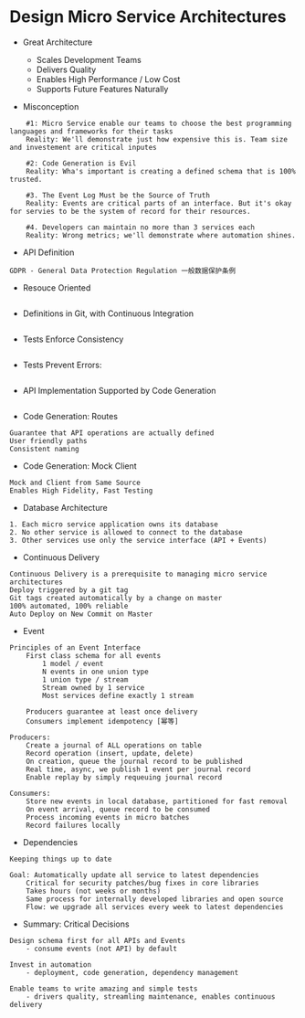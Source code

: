 Design Micro Service Architectures
==================================

* Great Architecture
    - Scales Development Teams
    - Delivers Quality
    - Enables High Performance / Low Cost
    - Supports Future Features Naturally

* Misconception
```
    #1: Micro Service enable our teams to choose the best programming languages and frameworks for their tasks
    Reality: We'll demonstrate just how expensive this is. Team size and investement are critical inputes

    #2: Code Generation is Evil
    Reality: Wha's important is creating a defined schema that is 100% trusted.

    #3. The Event Log Must be the Source of Truth
    Reality: Events are critical parts of an interface. But it's okay for servies to be the system of record for their resources.

    #4. Developers can maintain no more than 3 services each
    Reality: Wrong metrics; we'll demonstrate where automation shines.
```

* API Definition
```
GDPR - General Data Protection Regulation 一般数据保护条例
```

* Resouce Oriented
```

```

* Definitions in Git, with Continuous Integration
```

```

* Tests Enforce Consistency
```

```

* Tests Prevent Errors:
```

```

* API Implementation Supported by Code Generation
```

```

* Code Generation: Routes
```
Guarantee that API operations are actually defined
User friendly paths
Consistent naming
```

* Code Generation: Mock Client
```
Mock and Client from Same Source
Enables High Fidelity, Fast Testing
```

* Database Architecture
```
1. Each micro service application owns its database
2. No other service is allowed to connect to the database
3. Other services use only the service interface (API + Events)
```

* Continuous Delivery
```
Continuous Delivery is a prerequisite to managing micro service architectures
Deploy triggered by a git tag
Git tags created automatically by a change on master
100% automated, 100% reliable
Auto Deploy on New Commit on Master
```

* Event
```
Principles of an Event Interface
    First class schema for all events
        1 model / event
        N events in one union type
        1 union type / stream
        Stream owned by 1 service
        Most services define exactly 1 stream

    Producers guarantee at least once delivery
    Consumers implement idempotency [幂等]

Producers:
    Create a journal of ALL operations on table
    Record operation (insert, update, delete)
    On creation, queue the journal record to be published
    Real time, async, we publish 1 event per journal record
    Enable replay by simply requeuing journal record

Consumers:
    Store new events in local database, partitioned for fast removal
    On event arrival, queue record to be consumed
    Process incoming events in micro batches
    Record failures locally
```

* Dependencies
```
Keeping things up to date

Goal: Automatically update all service to latest dependencies
    Critical for security patches/bug fixes in core libraries
    Takes hours (not weeks or months)
    Same process for internally developed libraries and open source
    Flow: we upgrade all services every week to latest dependencies
```

* Summary: Critical Decisions
```
Design schema first for all APIs and Events
    - consume events (not API) by default

Invest in automation
    - deployment, code generation, dependency management

Enable teams to write amazing and simple tests
    - drivers quality, streamling maintenance, enables continuous delivery
```

